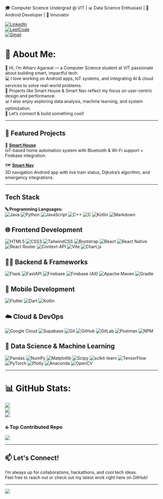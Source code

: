 🎓 Computer Science Undergrad @ VIT | 📊 Data Science Enthusiast | 📱 Android Developer | 🚀 Innovator  

[![LinkedIn](https://img.shields.io/badge/-LinkedIn-blue?logo=linkedin&style=flat-square)](https://linkedin.com/in/atharv-ag84)  
[![LeetCode](https://img.shields.io/badge/LeetCode-Profile-orange?logo=leetcode&style=flat-square)](https://leetcode.com/u/Arth8484/)  
[![Gmail](https://img.shields.io/badge/Gmail-atharv8484@gmail.com-red?logo=gmail&style=flat-square)](mailto:atharv8484@gmail.com)

# 💫 About Me:
👋 Hi, I’m Atharv Agarwal — a Computer Science student at VIT passionate about building smart, impactful tech.<br>💻 I love working on Android apps, IoT systems, and integrating AI & cloud services to solve real-world problems.<br>🚀 Projects like Smart House & Smart Nav reflect my focus on user-centric design and performance.<br>📊 I also enjoy exploring data analysis, machine learning, and system optimization.<br>🔗 Let’s connect & build something cool!

---
## 📌 Featured Projects

🔧 [**Smart House**](https://github.com/AtharvAg84/Smart_House_Android_Application)  
IoT-based home automation system with Bluetooth & Wi-Fi support + Firebase integration.

🗺️ [**Smart Nav**](https://github.com/AtharvAg84/SmartNav)  
3D navigation Android app with live train status, Dijkstra’s algorithm, and emergency integrations.

---
## **Tech Stack**

**🔤 Programming Languages:**  
![Java](https://img.shields.io/badge/java-%23ED8B00.svg?style=for-the-badge&logo=openjdk&logoColor=white) ![Python](https://img.shields.io/badge/python-3670A0?style=for-the-badge&logo=python&logoColor=ffdd54) ![JavaScript](https://img.shields.io/badge/javascript-%23323330.svg?style=for-the-badge&logo=javascript&logoColor=%23F7DF1E) ![C++](https://img.shields.io/badge/c++-%2300599C.svg?style=for-the-badge&logo=c%2B%2B&logoColor=white) ![C](https://img.shields.io/badge/c-%2300599C.svg?style=for-the-badge&logo=c&logoColor=white) ![Kotlin](https://img.shields.io/badge/kotlin-%237F52FF.svg?style=for-the-badge&logo=kotlin&logoColor=white) ![Markdown](https://img.shields.io/badge/markdown-%23000000.svg?style=for-the-badge&logo=markdown&logoColor=white)

## 🌐 **Frontend Development**  
![HTML5](https://img.shields.io/badge/html5-%23E34F26.svg?style=for-the-badge&logo=html5&logoColor=white) ![CSS3](https://img.shields.io/badge/css3-%231572B6.svg?style=for-the-badge&logo=css3&logoColor=white) ![TailwindCSS](https://img.shields.io/badge/tailwindcss-%2338B2AC.svg?style=for-the-badge&logo=tailwind-css&logoColor=white) ![Bootstrap](https://img.shields.io/badge/bootstrap-%238511FA.svg?style=for-the-badge&logo=bootstrap&logoColor=white) ![React](https://img.shields.io/badge/react-%2320232a.svg?style=for-the-badge&logo=react&logoColor=%2361DAFB) ![React Native](https://img.shields.io/badge/react_native-%2320232a.svg?style=for-the-badge&logo=react&logoColor=%2361DAFB) ![React Router](https://img.shields.io/badge/React_Router-CA4245?style=for-the-badge&logo=react-router&logoColor=white) ![Context-API](https://img.shields.io/badge/Context--Api-000000?style=for-the-badge&logo=react) ![Vite](https://img.shields.io/badge/vite-%23646CFF.svg?style=for-the-badge&logo=vite&logoColor=white) ![Chart.js](https://img.shields.io/badge/chart.js-F5788D.svg?style=for-the-badge&logo=chart.js&logoColor=white)

## 🧑‍🍳 **Backend & Frameworks**  
![Flask](https://img.shields.io/badge/flask-%23000.svg?style=for-the-badge&logo=flask&logoColor=white) ![FastAPI](https://img.shields.io/badge/FastAPI-005571?style=for-the-badge&logo=fastapi) ![Firebase](https://img.shields.io/badge/firebase-%23039BE5.svg?style=for-the-badge&logo=firebase) ![Firebase (Alt)](https://img.shields.io/badge/firebase-a08021?style=for-the-badge&logo=firebase&logoColor=ffcd34) ![Apache Maven](https://img.shields.io/badge/Apache%20Maven-C71A36?style=for-the-badge&logo=Apache%20Maven&logoColor=white) ![Gradle](https://img.shields.io/badge/Gradle-02303A.svg?style=for-the-badge&logo=Gradle&logoColor=white)

## 📱 **Mobile Development**  
![Flutter](https://img.shields.io/badge/Flutter-%2302569B.svg?style=for-the-badge&logo=Flutter&logoColor=white) ![Dart](https://img.shields.io/badge/dart-%230175C2.svg?style=for-the-badge&logo=dart&logoColor=white) ![Kotlin](https://img.shields.io/badge/kotlin-%237F52FF.svg?style=for-the-badge&logo=kotlin&logoColor=white)

## ☁️ **Cloud & DevOps**  
![Google Cloud](https://img.shields.io/badge/GoogleCloud-%234285F4.svg?style=for-the-badge&logo=google-cloud&logoColor=white) ![Supabase](https://img.shields.io/badge/Supabase-3ECF8E?style=for-the-badge&logo=supabase&logoColor=white) ![Git](https://img.shields.io/badge/git-%23F05033.svg?style=for-the-badge&logo=git&logoColor=white) ![GitHub](https://img.shields.io/badge/github-%23121011.svg?style=for-the-badge&logo=github&logoColor=white) ![GitLab](https://img.shields.io/badge/gitlab-%23181717.svg?style=for-the-badge&logo=gitlab&logoColor=white) ![Postman](https://img.shields.io/badge/Postman-FF6C37?style=for-the-badge&logo=postman&logoColor=white) ![NPM](https://img.shields.io/badge/NPM-%23CB3837.svg?style=for-the-badge&logo=npm&logoColor=white)

## 🧠 **Data Science & Machine Learning**  
![Pandas](https://img.shields.io/badge/pandas-%23150458.svg?style=for-the-badge&logo=pandas&logoColor=white) ![NumPy](https://img.shields.io/badge/numpy-%23013243.svg?style=for-the-badge&logo=numpy&logoColor=white) ![Matplotlib](https://img.shields.io/badge/Matplotlib-%23ffffff.svg?style=for-the-badge&logo=Matplotlib&logoColor=black) ![Scipy](https://img.shields.io/badge/SciPy-%230C55A5.svg?style=for-the-badge&logo=scipy&logoColor=%white) ![scikit-learn](https://img.shields.io/badge/scikit--learn-%23F7931E.svg?style=for-the-badge&logo=scikit-learn&logoColor=white) ![TensorFlow](https://img.shields.io/badge/TensorFlow-%23FF6F00.svg?style=for-the-badge&logo=TensorFlow&logoColor=white) ![PyTorch](https://img.shields.io/badge/PyTorch-%23EE4C2C.svg?style=for-the-badge&logo=PyTorch&logoColor=white) ![Plotly](https://img.shields.io/badge/Plotly-%233F4F75.svg?style=for-the-badge&logo=plotly&logoColor=white) ![Anaconda](https://img.shields.io/badge/Anaconda-%2344A833.svg?style=for-the-badge&logo=anaconda&logoColor=white) ![OpenCV](https://img.shields.io/badge/opencv-%23white.svg?style=for-the-badge&logo=opencv&logoColor=white)

---

# 📊 GitHub Stats:
![](https://github-readme-stats.vercel.app/api?username=AtharvAg84&theme=merko&hide_border=true&include_all_commits=true&count_private=true)<br/> ![](https://nirzak-streak-stats.vercel.app/?user=AtharvAg84&theme=merko&hide_border=true)<br/>
![](https://github-readme-stats.vercel.app/api/top-langs/?username=AtharvAg84&theme=merko&hide_border=true&include_all_commits=true&count_private=true&layout=compact)

### 🔝 Top Contributed Repo
![](https://github-contributor-stats.vercel.app/api?username=AtharvAg84&limit=5&theme=dark&combine_all_yearly_contributions=true)


---

## 📫 Let's Connect!

I’m always up for collaborations, hackathons, and cool tech ideas.  
Feel free to reach out or check out my latest work right here on GitHub!

---

[![](https://visitcount.itsvg.in/api?id=AtharvAg84&icon=2&color=8)](https://visitcount.itsvg.in)

